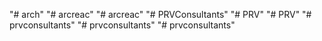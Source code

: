 "# arch" 
"# arcreac" 
"# arcreac" 
"# PRVConsultants" 
"# PRV" 
"# PRV" 
"# prvconsultants" 
"# prvconsultants" 
"# prvconsultants" 
